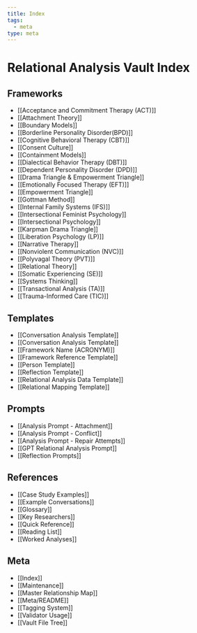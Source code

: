 ```yaml
---
title: Index
tags:
  - meta
type: meta
---
```


<!-- @format -->

# Relational Analysis Vault Index

## Frameworks

- [[Acceptance and Commitment Therapy (ACT)]]
- [[Attachment Theory]]
- [[Boundary Models]]
- [[Borderline Personality Disorder(BPD)]]
- [[Cognitive Behavioral Therapy (CBT)]]
- [[Consent Culture]]
- [[Containment Models]]
- [[Dialectical Behavior Therapy (DBT)]]
- [[Dependent Personality Disorder (DPD)]]
- [[Drama Triangle & Empowerment Triangle]]
- [[Emotionally Focused Therapy (EFT)]]
- [[Empowerment Triangle]]
- [[Gottman Method]]
- [[Internal Family Systems (IFS)]]
- [[Intersectional Feminist Psychology]]
- [[Intersectional Psychology]]
- [[Karpman Drama Triangle]]
- [[Liberation Psychology (LP)]]
- [[Narrative Therapy]]
- [[Nonviolent Communication (NVC)]]
- [[Polyvagal Theory (PVT)]]
- [[Relational Theory]]
- [[Somatic Experiencing (SE)]]
- [[Systems Thinking]]
- [[Transactional Analysis (TA)]]
- [[Trauma-Informed Care (TIC)]]

## Templates

- [[Conversation Analysis Template]]
- [[Conversation Analysis Template]]
- [[Framework Name (ACRONYM)]]
- [[Framework Reference Template]]
- [[Person Template]]
- [[Reflection Template]]
- [[Relational Analysis Data Template]]
- [[Relational Mapping Template]]

## Prompts

- [[Analysis Prompt - Attachment]]
- [[Analysis Prompt - Conflict]]
- [[Analysis Prompt - Repair Attempts]]
- [[GPT Relational Analysis Prompt]]
- [[Reflection Prompts]]

## References

- [[Case Study Examples]]
- [[Example Conversations]]
- [[Glossary]]
- [[Key Researchers]]
- [[Quick Reference]]
- [[Reading List]]
- [[Worked Analyses]]

## Meta

- [[Index]]
- [[Maintenance]]
- [[Master Relationship Map]]
- [[Meta/README]]
- [[Tagging System]]
- [[Validator Usage]]
- [[Vault File Tree]]

